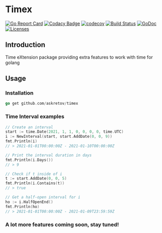 # Timex
[![Go Report Card](https://goreportcard.com/badge/github.com/askretov/timex)](https://goreportcard.com/report/github.com/askretov/timex)
[![Codacy Badge](https://app.codacy.com/project/badge/Grade/2bafb63dc61840d8813c678db0043cf3)](https://www.codacy.com/gh/askretov/timex/dashboard?utm_source=github.com&amp;utm_medium=referral&amp;utm_content=askretov/timex&amp;utm_campaign=Badge_Grade)
[![codecov](https://codecov.io/gh/askretov/timex/branch/master/graph/badge.svg?token=1oTh2u1VEr)](https://codecov.io/gh/askretov/timex)
[![Build Status](https://travis-ci.com/askretov/timex.svg?branch=master)](https://travis-ci.com/askretov/timex)
[![GoDoc](https://godoc.org/github.com/askretov/timex?status.svg)](https://godoc.org/github.com/askretov/timex)
[![Licenses](https://img.shields.io/badge/license-mit-brightgreen.svg)](https://opensource.org/licenses/BSD-3-Clause)

## Introduction
Time eXtension package providing extra features to work with time for golang

## Usage
### Installation
```go
go get github.com/askretov/timex
```
### Time Interval examples
```go
// Create an interval
start := time.Date(2021, 1, 1, 0, 0, 0, 0, time.UTC)
i := NewInterval(start, start.AddDate(0, 0, 9))
fmt.Println(i)
// > 2021-01-01T00:00:00Z - 2021-01-10T00:00:00Z

// Print the interval duration in days
fmt.Println(i.Days())
// > 9

// Check if t inside of i
t := start.AddDate(0, 0, 5)
fmt.Println(i.Contains(t))
// > true

// Get a half-open interval for i
ho := i.HalfOpenEnd()
fmt.Println(ho)
// > 2021-01-01T00:00:00Z - 2021-01-09T23:59:59Z
```
### A lot more features coming soon, stay tuned!